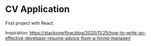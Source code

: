# CV Application

First project with React.

Inspiration: https://stackoverflow.blog/2020/11/25/how-to-write-an-effective-developer-resume-advice-from-a-hiring-manager/
